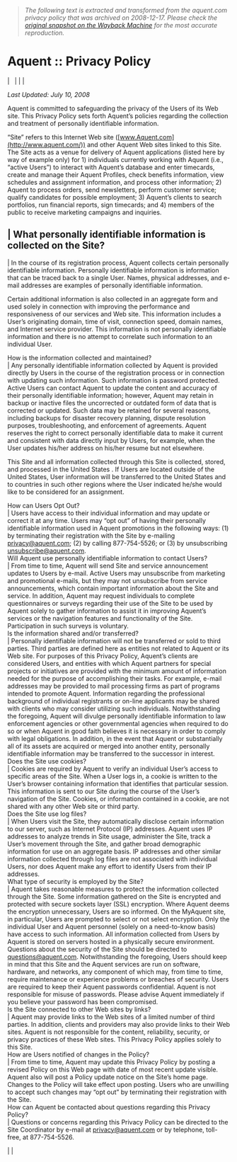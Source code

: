 > *The following text is extracted and transformed from the aquent.com privacy policy that was archived on 2008-12-17. Please check the [original snapshot on the Wayback Machine](https://web.archive.org/web/20081217101303id_/http%3A//www.aquent.com/PrivacyPolicy.html) for the most accurate reproduction.*

# Aquent :: Privacy Policy

|   |  |  | 

_Last Updated: July 10, 2008_

Aquent is committed to safeguarding the privacy of the Users of its Web site. This Privacy Policy sets forth Aquent’s policies regarding the collection and treatment of personally identifiable information. 

“Site” refers to this Internet Web site ([www.Aquent.com](http://www.aquent.com/)) and other Aquent Web sites linked to this Site. The Site acts as a venue for delivery of Aquent applications (listed here by way of example only) for 1) individuals currently working with Aquent (i.e., “active Users”) to interact with Aquent’s database and enter timecards, create and manage their Aquent Profiles, check benefits information, view schedules and assignment information, and process other information; 2) Aquent to process orders, send newsletters, perform customer service; qualify candidates for possible employment; 3) Aquent’s clients to search portfolios, run financial reports, sign timecards; and 4) members of the public to receive marketing campaigns and inquiries. 

| What personally identifiable information is collected on the Site?   
---  
|  In the course of its registration process, Aquent collects certain personally identifiable information. Personally identifiable information is information that can be traced back to a single User. Names, physical addresses, and e-mail addresses are examples of personally identifiable information.

Certain additional information is also collected in an aggregate form and used solely in connection with improving the performance and responsiveness of our services and Web site. This information includes a User’s originating domain, time of visit, connection speed, domain names, and Internet service provider. This information is not personally identifiable information and there is no attempt to correlate such information to an individual User.   
  
How is the information collected and maintained?   
|  Any personally identifiable information collected by Aquent is provided directly by Users in the course of the registration process or in connection with updating such information. Such information is password protected. Active Users can contact Aquent to update the content and accuracy of their personally identifiable information; however, Aquent may retain in backup or inactive files the uncorrected or outdated form of data that is corrected or updated. Such data may be retained for several reasons, including backups for disaster recovery planning, dispute resolution purposes, troubleshooting, and enforcement of agreements. Aquent reserves the right to correct personally identifiable data to make it current and consistent with data directly input by Users, for example, when the User updates his/her address on his/her resume but not elsewhere.

This Site and all information collected through this Site is collected, stored, and processed in the United States . If Users are located outside of the United States, User information will be transferred to the United States and to countries in such other regions where the User indicated he/she would like to be considered for an assignment.   
  
How can Users Opt Out?  
|  Users have access to their individual information and may update or correct it at any time. Users may “opt out” of having their personally identifiable information used in Aquent promotions in the following ways: (1) by terminating their registration with the Site by e-mailing [ privacy@aquent.com](mailto:privacy@aquent.com); (2) by calling 877-754-5526; or (3) by unsubscribing [unsubscribe@aquent.com](mailto:unsubscribe@aquent.com).   
Will Aquent use personally identifiable information to contact Users?   
|  From time to time, Aquent will send Site and service announcement updates to Users by e-mail. Active Users may unsubscribe from marketing and promotional e-mails, but they may not unsubscribe from service announcements, which contain important information about the Site and service. In addition, Aquent may request individuals to complete questionnaires or surveys regarding their use of the Site to be used by Aquent solely to gather information to assist it in improving Aquent’s services or the navigation features and functionality of the Site. Participation in such surveys is voluntary.   
Is the information shared and/or transferred?   
|  Personally identifiable information will not be transferred or sold to third parties. Third parties are defined here as entities not related to Aquent or its Web site. For purposes of this Privacy Policy, Aquent’s clients are considered Users, and entities with which Aquent partners for special projects or initiatives are provided with the minimum amount of information needed for the purpose of accomplishing their tasks. For example, e-mail addresses may be provided to mail processing firms as part of programs intended to promote Aquent. Information regarding the professional background of individual registrants or on-line applicants may be shared with clients who may consider utilizing such individuals. Notwithstanding the foregoing, Aquent will divulge personally identifiable information to law enforcement agencies or other governmental agencies when required to do so or when Aquent in good faith believes it is necessary in order to comply with legal obligations. In addition, in the event that Aquent or substantially all of its assets are acquired or merged into another entity, personally identifiable information may be transferred to the successor in interest.   
Does the Site use cookies?   
|  Cookies are required by Aquent to verify an individual User’s access to specific areas of the Site. When a User logs in, a cookie is written to the User’s browser containing information that identifies that particular session. This information is sent to our Site during the course of the User’s navigation of the Site. Cookies, or information contained in a cookie, are not shared with any other Web site or third party.   
Does the Site use log files?   
|  When Users visit the Site, they automatically disclose certain information to our server, such as Internet Protocol (IP) addresses. Aquent uses IP addresses to analyze trends in Site usage, administer the Site, track a User’s movement through the Site, and gather broad demographic information for use on an aggregate basis. IP addresses and other similar information collected through log files are not associated with individual Users, nor does Aquent make any effort to identify Users from their IP addresses.   
What type of security is employed by the Site?   
|  Aquent takes reasonable measures to protect the information collected through the Site. Some information gathered on the Site is encrypted and protected with secure sockets layer (SSL) encryption. Where Aquent deems the encryption unnecessary, Users are so informed. On the MyAquent site, in particular, Users are prompted to select or not select encryption. Only the individual User and Aquent personnel (solely on a need-to-know basis) have access to such information. All information collected from Users by Aquent is stored on servers hosted in a physically secure environment. Questions about the security of the Site should be directed to [questions@aquent.com](mailto:questions@aquent.com). Notwithstanding the foregoing, Users should keep in mind that this Site and the Aquent services are run on software, hardware, and networks, any component of which may, from time to time, require maintenance or experience problems or breaches of security. Users are required to keep their Aquent passwords confidential. Aquent is not responsible for misuse of passwords. Please advise Aquent immediately if you believe your password has been compromised.   
Is the Site connected to other Web sites by links?   
|  Aquent may provide links to the Web sites of a limited number of third parties. In addition, clients and providers may also provide links to their Web sites. Aquent is not responsible for the content, reliability, security, or privacy practices of these Web sites. This Privacy Policy applies solely to this Site.   
How are Users notified of changes in the Policy?   
|  From time to time, Aquent may update this Privacy Policy by posting a revised Policy on this Web page with date of most recent update visible. Aquent also will post a Policy update notice on the Site’s home page. Changes to the Policy will take effect upon posting. Users who are unwilling to accept such changes may “opt out” by terminating their registration with the Site.   
How can Aquent be contacted about questions regarding this Privacy Policy?   
|  Questions or concerns regarding this Privacy Policy can be directed to the Site Coordinator by e-mail at [privacy@aquent.com](mailto:privacy@aquent.com) or by telephone, toll-free, at 877-754-5526.   
  
|  | 
